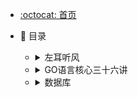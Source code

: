 - [:octocat: 首页](/README)

- :memo: 目录

   - <details>   <summary>左耳听风</summary> 
          <ul>
          <li><a href='/#/md/zuoertingfeng/01-程序员如何用技术变现（上）.md'>01-程序员如何用技术变现（上）</a></li>
          <li><a href='/#/md/zuoertingfeng/02-程序员如何用技术变现（下）.md'>02-程序员如何用技术变现（下）</a></li>
          <li><a href='/#/md/zuoertingfeng/03-Equifax信息泄露始末.md'>03-Equifax信息泄露始末</a></li>
          <li><a href='/#/md/zuoertingfeng/04-从Equifax信息泄露看数据安全.md'>04-从Equifax信息泄露看数据安全</a></li>
          <li><a href='/#/md/zuoertingfeng/05-何为技术领导力？.md'>05-何为技术领导力？</a></li>
          <li><a href='/#/md/zuoertingfeng/06-如何才能拥有技术领导力？.md'>06-如何才能拥有技术领导力？</a></li>
          <li><a href='/#/md/zuoertingfeng/07-推荐阅读：每个程序员都该知道的知识.md'>07-推荐阅读：每个程序员都该知道的知识</a></li>
          <li><a href='/#/md/zuoertingfeng/08-Go语言，Docker和新技术.md'>08-Go语言，Docker和新技术</a></li>
          <li><a href='/#/md/zuoertingfeng/09-答疑解惑：渴望、热情和选择.md'>09-答疑解惑：渴望、热情和选择</a></li>
          <li><a href='/#/md/zuoertingfeng/10-如 何成为一个大家愿意追随的Leader？.md'>10-如何成为一个大家愿意追随的Leader？</a></li>
          <li><a href='/#/md/zuoertingfeng/100-高效学习：面对枯燥和量大的知识.md'>100-高效学习：面对枯燥和量大的知识</a></li>
          <li><a href='/#/md/zuoertingfeng/101-高效沟通 ：Talk和Code同等重要.md'>101-高效沟通：Talk和Code同等重要</a></li>
          <li><a href='/#/md/zuoertingfeng/102-高效沟通：沟通阻碍 和应对方法.md'>102-高效沟通：沟通阻碍和应对方法</a></li>
          <li><a href='/#/md/zuoertingfeng/103-高效沟通：沟通方式及技巧.md'>103-高效沟通：沟通方式及技巧</a></li>
          <li><a href='/#/md/zuoertingfeng/104-高效沟通：沟通技术.md'>104-高效沟通：沟通技术</a></li>
          <li><a href='/#/md/zuoertingfeng/105-高效沟通：好老板要善于提问.md'>105-高效沟通：好老板要善于提问</a></li>
          <li><a href='/#/md/zuoertingfeng/106-高效沟通：好好说话的艺术.md'>106-高效沟通：好好说话的艺术</a></li>
          <li><a href='/#/md/zuoertingfeng/107-Go编程模式：切片、接口、时间和性能.md'>107-Go编程模式：切片、接口、时间和性能</a></li>
          <li><a href='/#/md/zuoertingfeng/108-Go编程模式：错误处理.md'>108-Go编程模式：错误处理</a></li>
          <li><a href='/#/md/zuoertingfeng/109-Go编程模式：FunctionalOptions.md'>109-Go编程模式：FunctionalOptions</a></li>
          <li><a href='/#/md/zuoertingfeng/11-程序中的错误处理：错误返回码 和异常捕捉.md'>11-程序中的错误处理：错误返回码和异常捕捉</a></li>
          <li><a href='/#/md/zuoertingfeng/110-Go编程模式：委托和反转控制.md'>110-Go编程模式：委托和反转控制</a></li>
          <li><a href='/#/md/zuoertingfeng/111-Go编程模式：Map-Reduce.md'>111-Go编程模式：Map-Reduce</a></li>
          <li><a href='/#/md/zuoertingfeng/112-Go编程模式：GoGeneration.md'>112-Go编程模式：GoGeneration</a></li>
          <li><a href='/#/md/zuoertingfeng/113-Go编程模式：修饰器.md'>113-Go编程模式：修饰器</a></li>
          <li><a href='/#/md/zuoertingfeng/114-Go编程模式：Pipeline.md'>114-Go编程模式：Pipeline</a></li>
          <li><a href='/#/md/zuoertingfeng/115-Go编程模式：KubernetesVisitor模式.md'>115-Go编程模式：KubernetesVisitor模式</a></li>
          <li><a href='/#/md/zuoertingfeng/12-程序中的错误处理 ：异步编程以及我的最佳实践.md'>12-程序中的错误处理：异步编程以及我的最佳实践</a></li>
          <li><a href='/#/md/zuoertingfeng/13- 魔数0x5f3759df.md'>13-魔数0x5f3759df</a></li>
          <li><a href='/#/md/zuoertingfeng/14-推荐阅读：机器学习101.md'>14-推荐阅读：机器学习101</a></li>
          <li><a href='/#/md/zuoertingfeng/15-时间管理：同扭曲时间的事儿抗争.md'>15-时间管理：同扭曲时间的事儿抗争</a></li>
          <li><a href='/#/md/zuoertingfeng/16-时间管理：如何利用好自己的时间？.md'>16-时间管理：如何利用好自己的时间？</a></li>
          <li><a href='/#/md/zuoertingfeng/17-故障处理最佳实践：应对故障.md'>17-故障处理最佳实践：应对故障</a></li>
          <li><a href='/#/md/zuoertingfeng/18-故障处理最佳实践：故障改进.md'>18-故障处理最佳实践：故障改进</a></li>
          <li><a href='/#/md/zuoertingfeng/19-答疑解惑：我们应该能够识别的表象和本质.md'>19-答疑解惑：我们应该能够识别的表象和本质</a></li>
          <li><a href='/#/md/zuoertingfeng/20-Git协同工作流，你该怎么选？.md'>20-Git协同工作流，你该怎么选？</a></li>
          <li><a href='/#/md/zuoertingfeng/21-分布式系统架构的冰与火.md'>21-分布式系统架构的冰与火</a></li>
          <li><a href='/#/md/zuoertingfeng/22-从亚马逊的实践，谈分布式系统 的难点.md'>22-从亚马逊的实践，谈分布式系统的难点</a></li>
          <li><a href='/#/md/zuoertingfeng/23-分布式系统的技术栈.md'>23-分 布式系统的技术栈</a></li>
          <li><a href='/#/md/zuoertingfeng/24-分布式系统关键技术：全栈监控.md'>24-分布式系统关键技术：全栈 监控</a></li>
          <li><a href='/#/md/zuoertingfeng/25-分布式系统关键技术：服务调度.md'>25-分布式系统关键技术：服务调度</a></li>
          <li><a href='/#/md/zuoertingfeng/26-分布式系统关键技术：流量与数据调度.md'>26-分布式系统关键技术：流量与数据调度</a></li>
          <li><a href='/#/md/zuoertingfeng/27-洞悉PaaS平台的本质.md'>27-洞悉PaaS平台的本质</a></li>
          <li><a href='/#/md/zuoertingfeng/28-推荐阅读：分布式系统架构经典资料.md'>28-推荐阅读：分布式系统架构经典资料</a></li>
          <li><a href='/#/md/zuoertingfeng/29-推荐 阅读：分布式数据调度相关论文.md'>29-推荐阅读：分布式数据调度相关论文</a></li>
          <li><a href='/#/md/zuoertingfeng/30-编程范式 游记（1）-起源.md'>30-编程范式游记（1）-起源</a></li>
          <li><a href='/#/md/zuoertingfeng/31-编程范式游记（2）-泛型编程.md'>31-编程范式游记（2）-泛型编程</a></li>
          <li><a href='/#/md/zuoertingfeng/32-编程范式游记（3）-类型系统和泛型的本质.md'>32-编程范式游记（3）-类型系统和泛型的本质</a></li>
          <li><a href='/#/md/zuoertingfeng/33-编程范式游记（4）-函数式编程.md'>33-编程范 式游记（4）-函数式编程</a></li>
          <li><a href='/#/md/zuoertingfeng/34-编程范式游记（5）-修饰器模式.md'>34-编程范式游记（5）- 修饰器模式</a></li>
          <li><a href='/#/md/zuoertingfeng/35-编程范式游记（6）-面向对象编程.md'>35-编程范式游记（6）-面向对象编 程</a></li>
          <li><a href='/#/md/zuoertingfeng/36-编程范式游记（7）-基于原型的编程范式.md'>36-编程范式游记（7）-基于原型的编 程范式</a></li>
          <li><a href='/#/md/zuoertingfeng/37-编程范式游记（8）-Go语言的委托模式.md'>37-编程范式游记（8）-Go语言的委 托模式</a></li>
          <li><a href='/#/md/zuoertingfeng/38-编程范式游记（9）-编程的本质.md'>38-编程范式游记（9）-编程的本质</a></li>
          <li><a href='/#/md/zuoertingfeng/39-编程范式游记（10）-逻辑编程范式.md'>39-编程范式游记（10）-逻辑编程范式</a></li>
          <li><a href='/#/md/zuoertingfeng/40-编程范式游记（11）-程序世界里的编程范式.md'>40-编程范式游记（11）-程序世界里的编程范式</a></li>
          <li><a href='/#/md/zuoertingfeng/41-弹力设计篇之“认识故障和弹力设计”.md'>41-弹力设计篇之“认识故障和弹力设计”</a></li>
          <li><a href='/#/md/zuoertingfeng/42-弹力设计篇之“隔离设计”.md'>42-弹力设计篇之“隔离设计”</a></li>
          <li><a href='/#/md/zuoertingfeng/43-弹力设计篇之“异步通讯设计”.md'>43-弹力设计篇之“异步通讯设计”</a></li>
          <li><a href='/#/md/zuoertingfeng/44-弹力设计篇之“幂等性设计”.md'>44-弹力设计篇之“幂等性设计”</a></li>
          <li><a href='/#/md/zuoertingfeng/45-弹力设计篇之“服务的状态”.md'>45-弹力设计篇之“服务的状态”</a></li>
          <li><a href='/#/md/zuoertingfeng/46-弹力设计篇之“补偿事务”.md'>46-弹力设计篇之“补偿事务”</a></li>
          <li><a href='/#/md/zuoertingfeng/47-弹力设计篇之“重试设计”.md'>47-弹力设计篇之“重试设计”</a></li>
          <li><a href='/#/md/zuoertingfeng/48-弹力设计篇之“熔断设计”.md'>48-弹力设计篇之“熔断设计”</a></li>
          <li><a href='/#/md/zuoertingfeng/49-弹力设计篇之“限流设计”.md'>49-弹力设计篇之“限流设计”</a></li>
          <li><a href='/#/md/zuoertingfeng/50-弹力设计篇之“降级设计”.md'>50-弹力设计篇之“降级设计”</a></li>
          <li><a href='/#/md/zuoertingfeng/51-弹力设计篇之“弹力设计总结”.md'>51-弹力设计篇之“弹力设计总结”</a></li>
          <li><a href='/#/md/zuoertingfeng/52-管理设计篇之“分布式锁”.md'>52-管理设计篇之“分布式锁”</a></li>
          <li><a href='/#/md/zuoertingfeng/53-管理设计篇之“配置中心”.md'>53-管理设计篇之“配置中心”</a></li>
          <li><a href='/#/md/zuoertingfeng/54-管理设计篇之“边车模式”.md'>54-管理设计篇之“边车模式”</a></li>
          <li><a href='/#/md/zuoertingfeng/55-管理设计篇之“服务网格”.md'>55-管理设计篇之“服务网格”</a></li>
          <li><a href='/#/md/zuoertingfeng/56-管理设计篇之“网关模式”.md'>56-管理设计篇之“网关模式”</a></li>
          <li><a href='/#/md/zuoertingfeng/57-管理设计篇之“部署升级策略”.md'>57-管理设计篇之“部署升级策略”</a></li>
          <li><a href='/#/md/zuoertingfeng/58-性能设计篇之“缓存”.md'>58-性能设计篇之“缓存”</a></li>
          <li><a href='/#/md/zuoertingfeng/59-性能设计篇之“异步处理”.md'>59-性能设计篇之“异步处理”</a></li>
          <li><a href='/#/md/zuoertingfeng/60-性能设计篇之“数据库扩展”.md'>60-性能设计篇之“数据库扩展”</a></li>
          <li><a href='/#/md/zuoertingfeng/61-性能设计篇之“秒杀”.md'>61-性能设计篇之“秒杀”</a></li>
          <li><a href='/#/md/zuoertingfeng/62-性 能设计篇之“边缘计算”.md'>62-性能设计篇之“边缘计算”</a></li>
          <li><a href='/#/md/zuoertingfeng/63-区块链技术的本质.md'>63-区块链技术的本质</a></li>
          <li><a href='/#/md/zuoertingfeng/64-区块链技术细节：哈希算法.md'>64-区块链技术细节：哈希算法</a></li>
          <li><a href='/#/md/zuoertingfeng/65-区块链技术细节：加密和挖矿.md'>65-区块链技术细节：加密和挖矿</a></li>
          <li><a href='/#/md/zuoertingfeng/66-区块链技术细节：去中心化的共识机制.md'>66-区块链技术细节：去中心化的共识机制</a></li>
          <li><a href='/#/md/zuoertingfeng/67-区块链技术细节：智能合约.md'>67-区块链技术细节：智能合约</a></li>
          <li><a href='/#/md/zuoertingfeng/68-区块链技术-传统金融和虚拟货币.md'>68-区块链技术-传统金融和虚拟货币</a></li>
          <li><a href='/#/md/zuoertingfeng/69-程序员练级 攻略：开篇词.md'>69-程序员练级攻略：开篇词</a></li>
          <li><a href='/#/md/zuoertingfeng/70-程序员练级攻略：零基础启蒙.md'>70- 程序员练级攻略：零基础启蒙</a></li>
          <li><a href='/#/md/zuoertingfeng/71-程序员练级攻略：正式入门.md'>71-程序员练级攻略：正 式入门</a></li>
          <li><a href='/#/md/zuoertingfeng/72-程序员练级攻略：程序员修养.md'>72-程序员练级攻略：程序员修养</a></li>
          <li><a href='/#/md/zuoertingfeng/73-程序员练级攻略：编程语言.md'>73-程序员练级攻略：编程语言</a></li>
          <li><a href='/#/md/zuoertingfeng/74-程序员练级攻略：理论学科.md'>74-程序员练级攻略：理论学科</a></li>
          <li><a href='/#/md/zuoertingfeng/75-程序员练级攻略：系统知识.md'>75-程序员练级攻略：系统知识</a></li>
          <li><a href='/#/md/zuoertingfeng/76-程序员练级攻略：软件设计.md'>76-程序员练级攻略：软件设计</a></li>
          <li><a href='/#/md/zuoertingfeng/77-程序员练级攻略：Linux系统、内存和网络.md'>77-程序员 练级攻略：Linux系统、内存和网络</a></li>
          <li><a href='/#/md/zuoertingfeng/78-程序员练级攻略：异步I-O模型和Lock-Free编程.md'>78-程序员练级攻略：异步I-O模型和Lock-Free编程</a></li>
          <li><a href='/#/md/zuoertingfeng/79-程序员练级攻略：Java底层知识.md'>79-程序员练级攻略：Java底层知识</a></li>
          <li><a href='/#/md/zuoertingfeng/80-程序员练级攻略：数据库.md'>80-程序员练级攻略：数据库</a></li>
          <li><a href='/#/md/zuoertingfeng/81-程序员练级攻略：分布式架构入门.md'>81-程序员练级攻略：分布式架构入门</a></li>
          <li><a href='/#/md/zuoertingfeng/82-程序员练级攻略：分布式架构经典图书和论文.md'>82-程序员练级攻略：分布式架构经典图书和论文</a></li>
          <li><a href='/#/md/zuoertingfeng/83-程序员练级攻略：分布式架构工程设计.md'>83-程序员练级攻略：分布式架 构工程设计</a></li>
          <li><a href='/#/md/zuoertingfeng/84-程序员练级攻略：微服务.md'>84-程序员练级攻略：微服务</a></li>
          <li><a href='/#/md/zuoertingfeng/85-程序员练级攻略：容器化和自动化运维.md'>85-程序员练级攻略：容器化和自动化运维</a></li>
          <li><a href='/#/md/zuoertingfeng/86-程序员练级攻略：机器学习和人工智能.md'>86-程序员练级攻略：机器学习和人工智能</a></li>
          <li><a href='/#/md/zuoertingfeng/87-程序员练级攻略：前端基础和底层原理.md'>87-程序员练级攻略：前端基础和底层原理</a></li>
          <li><a href='/#/md/zuoertingfeng/88-程序员练级攻略：前端性能优化和框架.md'>88-程序员练级攻略：前端性能优化和框架</a></li>
          <li><a href='/#/md/zuoertingfeng/89-程序员练级攻略：UI-UX设计.md'>89-程序员练级攻略：UI-UX设计</a></li>
          <li><a href='/#/md/zuoertingfeng/90-程序员练级攻略：技术资源集散地.md'>90-程序员练级攻略：技术资源集散地</a></li>
          <li><a href='/#/md/zuoertingfeng/91-程序员练级攻略的正确打开方式.md'>91-程序员练级攻略的正确打开方式</a></li>
          <li><a href='/#/md/zuoertingfeng/92-程序员面试攻略： 面试前的准备.md'>92-程序员面试攻略：面试前的准备</a></li>
          <li><a href='/#/md/zuoertingfeng/93-程序员面试攻略：面试中的技巧.md'>93-程序员面试攻略：面试中的技巧</a></li>
          <li><a href='/#/md/zuoertingfeng/94-程序员面试攻略：面试风格.md'>94-程序员面试攻略：面试风格</a></li>
          <li><a href='/#/md/zuoertingfeng/95-程序员面试攻略：实力才是王中王.md'>95-程序员面试攻略：实力才是 王中王</a></li>
          <li><a href='/#/md/zuoertingfeng/96-高效学习：端正学习态度.md'>96-高效学习：端正学习态度</a></li>
          <li><a href='/#/md/zuoertingfeng/97-高效学习：源头、原理和知识地图.md'>97-高效学习：源头、原理和知识地图</a></li>
          <li><a href='/#/md/zuoertingfeng/98-高效学习：深度，归纳和坚持实践.md'>98-高效学习：深度，归纳和坚持实践</a></li>
          <li><a href='/#/md/zuoertingfeng/99-高效学习：如何学习和阅读代码.md'>99-高效学习：如何学习和阅读代码</a></li>
          <li><a href='/#/md/zuoertingfeng/加餐-谈谈 我的“三观”.md'>加餐-谈谈我的“三观”</a></li>
          <li><a href='/#/md/zuoertingfeng/开篇词-洞悉技术的本质，享受科技的乐趣.md'>开篇词-洞悉技术的本质，享受科技的乐趣</a></li>
          <li><a href='/#/md/zuoertingfeng/结束语-业精于勤，行成于思.md'>结束语-业精于勤，行成于思</a></li>
          <li><a href='/#/md/zuoertingfeng/课程迭代｜全新交付117讲音频.md'>课程迭代｜全新交付117讲音频</a></li>
      </ul>
      </details>

   - <details>   <summary>GO语言核心三十六讲</summary> 
          <ul>
          <li><a href='/#/md/golang36/01-工作区和GOPATH.md'>01-工作区和GOPATH</a></li>
          <li><a href='/#/md/golang36/02-命令源码文件.md'>02-命令源码文件</a></li>
          <li><a href='/#/md/golang36/03-库源码文件.md'>03-库源码文件</a></li>
          <li><a href='/#/md/golang36/04-程序实体的那些事儿（上）.md'>04-程序实体的那些事儿（上）</a></li>
          <li><a href='/#/md/golang36/05-程序实体的那些事儿（中）.md'>05-程序实体的那些事儿（中）</a></li>
          <li><a href='/#/md/golang36/06-程序实体的那些事儿（下）.md'>06-程序实体的那些事儿（下）</a></li>
          <li><a href='/#/md/golang36/07-数组和切片.md'>07-数组和切片</a></li>
          <li><a href='/#/md/golang36/08-container包中的那些容器.md'>08-container包中的那些容器</a></li>
          <li><a href='/#/md/golang36/09-字典的操作和约束.md'>09-字典的操作和约束</a></li>
          <li><a href='/#/md/golang36/10-通道的基本操作.md'>10-通道的基本操作</a></li>
          <li><a href='/#/md/golang36/11-通道的高级玩法.md'>11-通道的高级玩法</a></li>
          <li><a href='/#/md/golang36/12-使用函数的正确姿势.md'>12-使用函数的正确姿势</a></li>
          <li><a href='/#/md/golang36/13-结构体及其方法的使用法门.md'>13-结构体及其方法的使用法门</a></li>
          <li><a href='/#/md/golang36/14-接口类型的合理运用.md'>14-接口类型的合理运用</a></li>
          <li><a href='/#/md/golang36/15-关于指针的有限操作.md'>15-关于指针的有限操作</a></li>
          <li><a href='/#/md/golang36/16-go语句及其执行规则（上）.md'>16-go语句及其执行规则（上）</a></li>
          <li><a href='/#/md/golang36/17-go语句及其执行规则（下）.md'>17-go语句及其执行规则（下）</a></li>
          <li><a href='/#/md/golang36/18-if语句、for语句和switch语句.md'>18-if语句、for语句和switch语句</a></li>
          <li><a href='/#/md/golang36/19-错误处理（上）.md'>19-错误处理（上）</a></li>
          <li><a href='/#/md/golang36/20-错误处理（下）.md'>20-错误处理（下）</a></li>
          <li><a href='/#/md/golang36/21-panic函数、recover函数以及defer语句（上）.md'>21-panic函数、recover函数以及defer语句（上）</a></li>
          <li><a href='/#/md/golang36/22-panic 函数、recover函数以及defer语句（下）.md'>22-panic函数、recover函数以及defer语句（下）</a></li>
          <li><a href='/#/md/golang36/23-测试的基本规则和流程（上）.md'>23-测试的基本规则和流程（上）</a></li>
          <li><a href='/#/md/golang36/24-测试的基本规则和流 程（下）.md'>24-测试的基本规则和流程（下）</a></li>
          <li><a href='/#/md/golang36/25-更多的测试手法.md'>25-更多的测试手法</a></li>
          <li><a href='/#/md/golang36/26-sync.Mutex与sync.RWMutex.md'>26-sync.Mutex与sync.RWMutex</a></li>
          <li><a href='/#/md/golang36/27-条件变量sync.Cond（上）.md'>27-条件变量sync.Cond（上）</a></li>
          <li><a href='/#/md/golang36/28-条件变量sync.Cond（ 下）.md'>28-条件变量sync.Cond（下）</a></li>
          <li><a href='/#/md/golang36/29-原子操作（上）.md'>29-原子操作（上）</a></li>
          <li><a href='/#/md/golang36/30-原子操作（下）.md'>30-原子操作（下）</a></li>
          <li><a href='/#/md/golang36/31-sync.WaitGroup和sync.Once.md'>31-sync.WaitGroup和sync.Once</a></li>
          <li><a href='/#/md/golang36/32-context.Context类型.md'>32-context.Context 类型</a></li>
          <li><a href='/#/md/golang36/33-临时对象池sync.Pool.md'>33-临时对象池sync.Pool</a></li>
          <li><a href='/#/md/golang36/34-并发安全字典sync.Map（上）.md'>34-并发安全字典sync.Map（上）</a></li>
          <li><a href='/#/md/golang36/35-并发安全字典sync.Map(下).md'>35-并发安全字典sync.Map(下)</a></li>
          <li><a href='/#/md/golang36/36-unicode与字符编码.md'>36-unicode与字符编码</a></li>
          <li><a href='/#/md/golang36/37-strings包与字符串操作.md'>37-strings包与字符串操作</a></li>
          <li><a href='/#/md/golang36/38-bytes包与字节串操作（上）.md'>38-bytes包与字节串操作（上）</a></li>
          <li><a href='/#/md/golang36/39-bytes包与字节串操 作（下）.md'>39-bytes包与字节串操作（下）</a></li>
          <li><a href='/#/md/golang36/40-io包中的接口和工具（上）.md'>40-io包中的 接口和工具（上）</a></li>
          <li><a href='/#/md/golang36/41-io包中的接口和工具（下）.md'>41-io包中的接口和工具（下）</a></li>
          <li><a href='/#/md/golang36/42-bufio包中的数据类型（上）.md'>42-bufio包中的数据类型（上）</a></li>
          <li><a href='/#/md/golang36/43-bufio包中的数据类型（下）.md'>43-bufio包中的数据类型（下）</a></li>
          <li><a href='/#/md/golang36/44-使用os包中的API（上 ）.md'>44-使用os包中的API（上）</a></li>
          <li><a href='/#/md/golang36/45-使用os包中的API（下）.md'>45-使用os包中的API（下）</a></li>
          <li><a href='/#/md/golang36/46-访问网络服务.md'>46-访问网络服务</a></li>
          <li><a href='/#/md/golang36/47-基于HTTP协议 的网络服务.md'>47-基于HTTP协议的网络服务</a></li>
          <li><a href='/#/md/golang36/48-程序性能分析基础（上）.md'>48-程序性能分析基础（上）</a></li>
          <li><a href='/#/md/golang36/49-程序性能分析基础（下）.md'>49-程序性能分析基础（下）</a></li>
          <li><a href='/#/md/golang36/导读-写给0基础入门的Go语言学习者.md'>导读-写给0基础入门的Go语言学习者</a></li>
          <li><a href='/#/md/golang36/ 导读-学习专栏的正确姿势.md'>导读-学习专栏的正确姿势</a></li>
          <li><a href='/#/md/golang36/尾声-愿你披荆斩棘，所向无敌.md'>尾声-愿你披荆斩棘，所向无敌</a></li>
          <li><a href='/#/md/golang36/开篇词-跟着学，你也能成为Go语言高手.md'>开篇词-跟着学，你也 能成为Go语言高手</a></li>
          <li><a href='/#/md/golang36/新年彩蛋-完整版思考题答案.md'>新年彩蛋-完整版思考题答案</a></li>
          <li><a href='/#/md/golang36/结课测试-这些Go语言的知识你都掌握了吗？.md'>结课测试-这些Go语言的知识你都掌握了吗？</a></li>
      </ul>
      </details>

   - <details>   <summary>数据库</summary> 
          <ul>
          <li><a href='/#/md/2023-06-14-MySQL学习记录.md'>2023-06-14-MySQL学习记录</a></li>
          <li><a href='/#/md/Index.md'>Index</a></li>
      </ul>
      </details>
